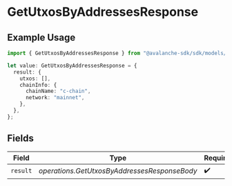 # GetUtxosByAddressesResponse

## Example Usage

```typescript
import { GetUtxosByAddressesResponse } from "@avalanche-sdk/sdk/models/operations";

let value: GetUtxosByAddressesResponse = {
  result: {
    utxos: [],
    chainInfo: {
      chainName: "c-chain",
      network: "mainnet",
    },
  },
};
```

## Fields

| Field                                        | Type                                         | Required                                     | Description                                  |
| -------------------------------------------- | -------------------------------------------- | -------------------------------------------- | -------------------------------------------- |
| `result`                                     | *operations.GetUtxosByAddressesResponseBody* | :heavy_check_mark:                           | N/A                                          |